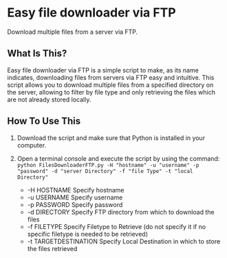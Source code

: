 # Easy file downloader via FTP
Download multiple files from a server via FTP.

What Is This?
-------------

Easy file downloader via FTP is a simple script to make, as its name indicates, downloading files from servers via FTP easy and intuitive. This script allows you to download multiple files from a specified directory on the server, allowing to filter by file type and only retrieving the files which are not already stored locally.

How To Use This
---------------

1. Download the script and make sure that Python is installed in your computer.
2. Open a terminal console and execute the script by using the command:
 ``` python FilesDownloaderFTP.py -H "hostname" -u "username" -p "password" -d "server Directory" -f "file Type" -t "local Directory" ``` 

  
   - -H HOSTNAME           Specify hostname
   - -u USERNAME           Specify username
   - -p PASSWORD           Specify password
   - -d DIRECTORY          Specify FTP directory from which to download the files
   - -f FILETYPE           Specify Filetype to Retrieve (do not specify it if no specific filetype is needed to be retrieved)
   - -t TARGETDESTINATION  Specify Local Destination in which to store the files retrieved
